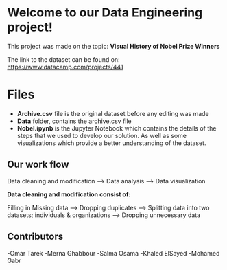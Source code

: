# Welcome to our Data Engineering project!

This project was made on the topic: **Visual History of Nobel Prize Winners**

The link to the dataset can be found on: https://www.datacamp.com/projects/441

# Files
- **Archive.csv** file is the original dataset before any editing was made
-  **Data** folder,  contains the archive.csv file
- **Nobel.ipynb** is the Jupyter Notebook which contains the details of the steps that we used to develop our solution. As well as some visualizations which provide a better understanding of the dataset. 

## Our work flow

Data cleaning and modification --> Data analysis --> Data visualization

**Data cleaning and modification consist of:**

Filling in Missing data --> Dropping duplicates --> Splitting data into two datasets; individuals & organizations  --> Dropping unnecessary data

## Contributors
-Omar Tarek
-Merna Ghabbour 
-Salma Osama
-Khaled ElSayed
-Mohamed Gabr




